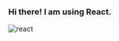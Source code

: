 ### Hi there! I am using React.

![react](https://user-images.githubusercontent.com/43833710/154095141-4ed9cb9e-47a9-4d62-9c22-3f3c0a70460d.png)

<!--
**nurhlmi/nurhlmi** is a ✨ _special_ ✨ repository because its `README.md` (this file) appears on your GitHub profile.

Here are some ideas to get you started:

- 🔭 I’m currently working on ...
- 🌱 I’m currently learning ...
- 👯 I’m looking to collaborate on ...
- 🤔 I’m looking for help with ...
- 💬 Ask me about ...
- 📫 How to reach me: ...
- 😄 Pronouns: ...
- ⚡ Fun fact: ...
-->
